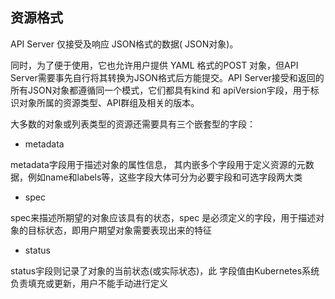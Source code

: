 ## 资源格式

API Server 仅接受及响应 JSON格式的数据\( JSON对象\)。

同时，为了便于使用，它也允许用户提供 YAML 格式的POST 对象，但API Server需要事先自行将其转换为JSON格式后方能提交。API Server接受和返回的所有JSON对象都遵循同一个模式，它们都具有kind 和 apiVersion宇段，用于标识对象所属的资源类型、API群组及相关的版本。

大多数的对象或列表类型的资源还需要具有三个嵌套型的字段：

* metadata

metadata字段用于描述对象的属性信息， 其内嵌多个字段用于定义资源的元数据，例如name和labels等，这些字段大体可分为必要宇段和可选字段两大类

* spec

spec来描述所期望的对象应该具有的状态，spec 是必须定义的字段，用于描述对象的目标状态，即用户期望对象需要表现出来的特征

* status

status宇段则记录了对象的当前状态\(或实际状态\)，此 字段值由Kubernetes系统负责填充或更新，用户不能手动进行定义



